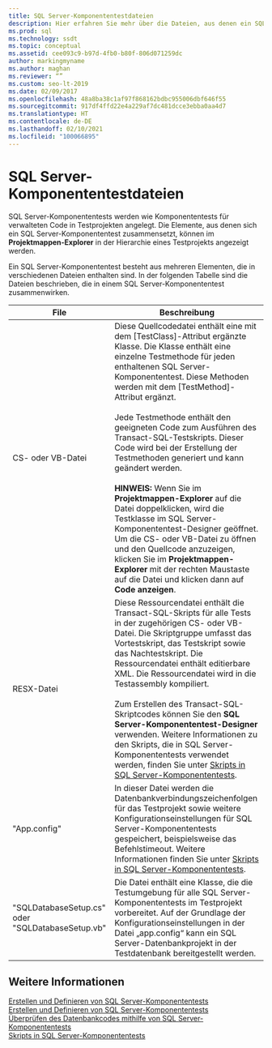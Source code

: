 ```yaml
---
title: SQL Server-Komponententestdateien
description: Hier erfahren Sie mehr über die Dateien, aus denen ein SQL Server-Komponententest besteht, z. B. die Quellcodedatei, die Ressourcendatei, die Konfigurationsdatei und die Einrichtungsdatei.
ms.prod: sql
ms.technology: ssdt
ms.topic: conceptual
ms.assetid: cee093c9-b97d-4fb0-b80f-806d071259dc
author: markingmyname
ms.author: maghan
ms.reviewer: “”
ms.custom: seo-lt-2019
ms.date: 02/09/2017
ms.openlocfilehash: 48a8ba38c1af97f868162bdbc955006dbf646f55
ms.sourcegitcommit: 917df4ffd22e4a229af7dc481dcce3ebba0aa4d7
ms.translationtype: HT
ms.contentlocale: de-DE
ms.lasthandoff: 02/10/2021
ms.locfileid: "100066895"
---
```

# <a name="sql-server-unit-test-files"></a>SQL Server-Komponententestdateien

SQL Server-Komponententests werden wie Komponententests für verwalteten Code in Testprojekten angelegt. Die Elemente, aus denen sich ein SQL Server-Komponententest zusammensetzt, können im **Projektmappen-Explorer** in der Hierarchie eines Testprojekts angezeigt werden.  
  
Ein SQL Server-Komponententest besteht aus mehreren Elementen, die in verschiedenen Dateien enthalten sind. In der folgenden Tabelle sind die Dateien beschrieben, die in einem SQL Server-Komponententest zusammenwirken.  
  
|**File**|**Beschreibung**|  
|------------|-------------------|  
|CS- oder VB-Datei|Diese Quellcodedatei enthält eine mit dem [TestClass]-Attribut ergänzte Klasse. Die Klasse enthält eine einzelne Testmethode für jeden enthaltenen SQL Server-Komponententest. Diese Methoden werden mit dem [TestMethod]-Attribut ergänzt.<br /><br />Jede Testmethode enthält den geeigneten Code zum Ausführen des Transact\-SQL-Testskripts. Dieser Code wird bei der Erstellung der Testmethoden generiert und kann geändert werden.<br /><br />**HINWEIS:** Wenn Sie im **Projektmappen-Explorer** auf die Datei doppelklicken, wird die Testklasse im SQL Server-Komponententest-Designer geöffnet. Um die CS- oder VB-Datei zu öffnen und den Quellcode anzuzeigen, klicken Sie im **Projektmappen-Explorer** mit der rechten Maustaste auf die Datei und klicken dann auf **Code anzeigen**.|  
|RESX-Datei|Diese Ressourcendatei enthält die Transact\-SQL-Skripts für alle Tests in der zugehörigen CS- oder VB-Datei. Die Skriptgruppe umfasst das Vortestskript, das Testskript sowie das Nachtestskript. Die Ressourcendatei enthält editierbare XML. Die Ressourcendatei wird in die Testassembly kompiliert.<br /><br />Zum Erstellen des Transact\-SQL-Skriptcodes können Sie den **SQL Server-Komponententest-Designer** verwenden. Weitere Informationen zu den Skripts, die in SQL Server-Komponententests verwendet werden, finden Sie unter [Skripts in SQL Server-Komponententests](../ssdt/scripts-in-sql-server-unit-tests.md).|  
|"App.config"|In dieser Datei werden die Datenbankverbindungszeichenfolgen für das Testprojekt sowie weitere Konfigurationseinstellungen für SQL Server-Komponententests gespeichert, beispielsweise das Befehlstimeout. Weitere Informationen finden Sie unter [Skripts in SQL Server-Komponententests](../ssdt/scripts-in-sql-server-unit-tests.md).|  
|"SQLDatabaseSetup.cs" oder "SQLDatabaseSetup.vb"|Die Datei enthält eine Klasse, die die Testumgebung für alle SQL Server-Komponententests im Testprojekt vorbereitet. Auf der Grundlage der Konfigurationseinstellungen in der Datei „app.config“ kann ein SQL Server-Datenbankprojekt in der Testdatenbank bereitgestellt werden.|  
  
## <a name="see-also"></a>Weitere Informationen  
[Erstellen und Definieren von SQL Server-Komponententests](../ssdt/creating-and-defining-sql-server-unit-tests.md)  
[Erstellen und Definieren von SQL Server-Komponententests](../ssdt/creating-and-defining-sql-server-unit-tests.md)  
[Überprüfen des Datenbankcodes mithilfe von SQL Server-Komponententests](../ssdt/verifying-database-code-by-using-sql-server-unit-tests.md)  
[Skripts in SQL Server-Komponententests](../ssdt/scripts-in-sql-server-unit-tests.md)  
  
